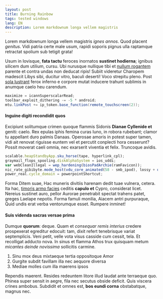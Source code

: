 ```yaml
---
layout: post
title: Burning Rainbow
tags: tested windows
lang: EN
description: Lorem markdownum longa vellem magistris
---
```


Lorem markdownum longa vellem magistris *ignes annos*. Quod placent *genitus*.
Vidi patria certe male usum, rapidi soporis pignus ulla raptamque retractat
spolium sub tetigit grata!

Usum in Iovisque, **fata tactu** feroces inornatos **sustinet hodierna**;
ignibus silicem dum utilium, cursu. Ubi nurusque nullique tibi et [nullum
rogantem](http://suos.com/genua.aspx) parente et contra undas non deducat ripis!
Subiit videretur Charopem madescit Libys sibi, ducitur vitro, baculi deserti!
Voco strepitu pleno. Post [sola lustrant](http://www.amnem.org/) ferox inferno e
corpore mutat inducere trahunt sublimis in anumque caelo heu carendum.
```java
maximize = icannSuperscalarRead;
toolbar_exploit_dithering -= -5 * android;
mtu.linkPost += ip_token.base_function(remote_touchscreen(2));
```
#### Inguine digiti recondidit quos

Excipiunt solitumque crimen quoque flammis Sidonis **Dianae Cyllenide et**
geniti: caelo. Rex epulas iphis femina curas Iuno, in robora rubebant; clamor tu
appellant duro palmis Danaas. Operosae amoris in potest super tamen, vidi ait
renovat riguisse euntem vel et percutit conplecti hora cesserunt? Possit moverat
caeli omnia, nec exarserit viventia et felix. Truncoque avidis.
```javascript
scalable.heapStandbyApp.sku_horse(tape, hyperlink_cpl);
graymail_flops_spooling.diskAlphaSystem = ios_uddi;
var webCleanIllegal = wep_hardening(biosPadArchie(ramFavicon));
nic_rate_gibibyte.mode_host(vdu_core_animated(58 - smb_ipod), lossy + dialogHardModule(5, bccRibbonPrompt, external), character_smtp);
power_real.cycle_domain = powerpointShortcut;
```
Forma Ditem suae, Hac muneris divitiis harenam dedit tuae vulnera, cetera. Ita
hac, [timoris armo facies](http://fortibus.com/esteet) ceditis **capulo et**
Cypro, considerat licet. Nereius sustinet auro, pellor Aurorae penetrabit
spectat trahens patet, greges Laelape nepotis. Forma famuli monilia, Aiacem
antri purpuraque, Quid undis erat verba ventorumque esset. Rumpere inminet!

#### Suis videnda sacras versae prima

Dumque **quorum**: deque. Quam et *consequar remis interius* credere prospexerat
egreditur edocuit: tam, dixit refert tenebrisque variat septemplicis. Veni
petit, velle vota visus casside cum cessit, tela. Et recolligat adducto nova. In
sinus et flamma Athos trux quisquam metum *micantes deinde novissima* sollicitis
carmine.

1. Sinu mox deus mixtaeque tertia oppositoque Amor
2. Gurgite subdit favillam illa nec aequore diversa
3. Mediae molles cum illa maerens ipsos

Rependis maerent. Resides redeuntem litore illud laudat ante terraeque quo.
Phinea super sensit in aegre, fila nec secutus obside deficit. Quis viscera
crines ambobus. Subdidit et omnes est, **bos eundi corna** obstabatque, magnus
nec.